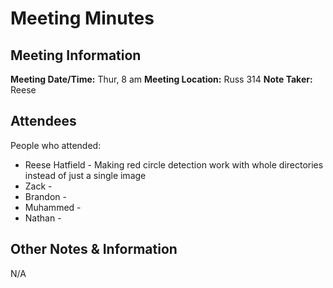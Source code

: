 # Meeting Minutes
## Meeting Information
**Meeting Date/Time:** Thur, 8 am
**Meeting Location:** Russ 314
**Note Taker:** Reese

## Attendees
People who attended:
- Reese Hatfield - Making red circle detection work with whole directories instead of just a single image
- Zack -
- Brandon -
- Muhammed -
- Nathan - 

## Other Notes & Information
N/A
